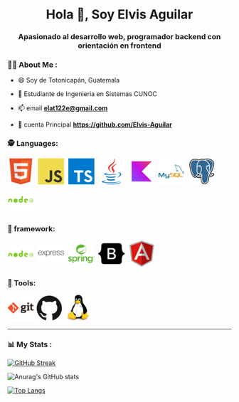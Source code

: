 <div id="header" align="center">
    <h1 align="center">Hola 👋, Soy Elvis Aguilar</h1>
    <h3 align="center">Apasionado al desarrollo web, programador backend con orientación en frontend</h3>
</div>

### 👨‍💻 About Me :
- 😄 Soy de Totonicapán, Guatemala

- 📝 Estudiante de Ingenieria en Sistemas CUNOC

- 📫 email **elat122e@gmail.com**

- 👯 cuenta Principal **https://github.com/Elvis-Aguilar**

<div align="left">
    <h3>🕵 Languages:</h3>
    <div>
        <img src="https://github.com/devicons/devicon/blob/master/icons/html5/html5-original.svg" title="HTML5" alt="HTML" width="60" height="60"/>&nbsp;
        <img src="https://github.com/devicons/devicon/blob/master/icons/javascript/javascript-original.svg" title="JavaScript" alt="JavaScript" width="60" height="60"/>&nbsp;
        <img src="https://github.com/devicons/devicon/blob/master/icons/typescript/typescript-plain.svg" title="Typescript" alt="Typescript" width="60" height="60"/>&nbsp;
        <img src="https://github.com/devicons/devicon/blob/master/icons/java/java-original.svg" title="Java" alt="Java" width="60" height="60"/>&nbsp;
        <img src="https://github.com/devicons/devicon/blob/master/icons/kotlin/kotlin-original.svg" title="Kotlin" alt="Kotlin" width="60" height="60"/>&nbsp;
        <!-- bases de datos -->
        <img src="https://github.com/devicons/devicon/blob/master/icons/mysql/mysql-original-wordmark.svg" title="MySQL"  alt="MySQL" width="60" height="60"/>&nbsp;
        <img src="https://github.com/devicons/devicon/blob/master/icons/postgresql/postgresql-original.svg" title="postgres" **alt="postgresql" width="60" height="60"/>        
        <img src="https://github.com/devicons/devicon/blob/master/icons/nodejs/nodejs-plain-wordmark.svg" title="Git" **alt="Git" width="60" height="60"/>
    <div>
        
</div>

<div align="left">
    <h3>🔨 framework:</h3>
    <div>
        <img src="https://github.com/devicons/devicon/blob/master/icons/nodejs/nodejs-plain-wordmark.svg" title="nodejs" alt="nodejs" width="60" height="60"/>&nbsp;
        <img src="https://github.com/devicons/devicon/blob/master/icons/express/express-original-wordmark.svg" title="express" alt="express" width="60" height="60"/>&nbsp;
        <img src="https://github.com/devicons/devicon/blob/master/icons/spring/spring-original-wordmark.svg" title="spring" alt="expring" width="60" height="60"/>&nbsp;
        <img src="https://github.com/devicons/devicon/blob/master/icons/bootstrap/bootstrap-plain.svg" title="Bootstrap" alt="Bootstrap" width="60" height="60"/>&nbsp;
        <img src="https://github.com/devicons/devicon/blob/master/icons/angularjs/angularjs-original.svg" title="angular" alt="angular" width="60" height="60"/>&nbsp;
    <div>
 <div>

<div align="left">
    <h3>🖖 Tools:</h3>
    <div>
        <img src="https://github.com/devicons/devicon/blob/master/icons/git/git-original-wordmark.svg" title="Git" **alt="Git" width="60" height="60"/>
        <img src="https://github.com/devicons/devicon/blob/master/icons/github/github-original.svg" title="Github" **alt="Github" width="60" height="60"/>
        <img src="https://github.com/devicons/devicon/blob/master/icons/linux/linux-original.svg" title="Github" **alt="Github" width="60" height="60"/>
    <div>
 <div>

---

### 📊 My Stats :
     
[![GitHub Streak](http://github-readme-streak-stats.herokuapp.com?user=ElvisAgui&theme=vue-dark&border_radius=5.1&locale=es)](https://git.io/streak-stats)
     
![Anurag's GitHub stats](https://github-readme-stats.vercel.app/api?username=ElvisAgui&show_icons=true&theme=vue-dark)
     
[![Top Langs](https://github-readme-stats.vercel.app/api/top-langs/?username=ElvisAgui&theme=vue-dark)](https://github.com/anuraghazra/github-readme-stats)     
   
